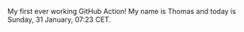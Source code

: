 My first ever working GitHub Action!
My name is Thomas and today is Sunday, 31 January, 07:23 CET. 
